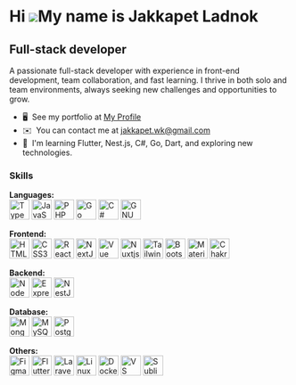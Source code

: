 Hi ![](https://user-images.githubusercontent.com/18350557/176309783-0785949b-9127-417c-8b55-ab5a4333674e.gif)My name is Jakkapet Ladnok
=======================================================================================================================================

Full-stack developer
--------------------

A passionate full-stack developer with experience in front-end development, team collaboration, and fast learning. I thrive in both solo and team environments, always seeking new challenges and opportunities to grow.

* 🖥️  See my portfolio at [My Profile](http://jakkapet.pantook.com/)
* ✉️  You can contact me at [jakkapet.wk@gmail.com](mailto:jakkapet.wk@gmail.com)
* 🧠  I'm learning Flutter, Nest.js, C#, Go, Dart, and exploring new technologies.

### Skills

<p align="left"> <strong>Languages:</strong><br> <img src="https://raw.githubusercontent.com/danielcranney/readme-generator/main/public/icons/skills/typescript-colored.svg" width="36" height="36" alt="TypeScript" /> <img src="https://raw.githubusercontent.com/danielcranney/readme-generator/main/public/icons/skills/javascript-colored.svg" width="36" height="36" alt="JavaScript" /> <img src="https://raw.githubusercontent.com/danielcranney/readme-generator/main/public/icons/skills/php-colored.svg" width="36" height="36" alt="PHP" /> <img src="https://raw.githubusercontent.com/danielcranney/readme-generator/main/public/icons/skills/go-colored.svg" width="36" height="36" alt="Go" /> <img src="https://raw.githubusercontent.com/danielcranney/readme-generator/main/public/icons/skills/csharp-colored.svg" width="36" height="36" alt="C#" /> <img src="https://raw.githubusercontent.com/danielcranney/readme-generator/main/public/icons/skills/gnubash.svg" width="36" height="36" alt="GNU Bash" /> </p> <p align="left"> <strong>Frontend:</strong><br> <img src="https://raw.githubusercontent.com/danielcranney/readme-generator/main/public/icons/skills/html5-colored.svg" width="36" height="36" alt="HTML5" /> <img src="https://raw.githubusercontent.com/danielcranney/readme-generator/main/public/icons/skills/css3-colored.svg" width="36" height="36" alt="CSS3" /> <img src="https://raw.githubusercontent.com/danielcranney/readme-generator/main/public/icons/skills/react-colored.svg" width="36" height="36" alt="React" /> <img src="https://raw.githubusercontent.com/danielcranney/readme-generator/main/public/icons/skills/nextjs-colored.svg" width="36" height="36" alt="NextJs" /> <img src="https://raw.githubusercontent.com/danielcranney/readme-generator/main/public/icons/skills/vuejs-colored.svg" width="36" height="36" alt="Vue" /> <img src="https://raw.githubusercontent.com/danielcranney/readme-generator/main/public/icons/skills/nuxtjs-colored.svg" width="36" height="36" alt="Nuxtjs" /> <img src="https://raw.githubusercontent.com/danielcranney/readme-generator/main/public/icons/skills/tailwindcss-colored.svg" width="36" height="36" alt="TailwindCSS" /> <img src="https://raw.githubusercontent.com/danielcranney/readme-generator/main/public/icons/skills/bootstrap-colored.svg" width="36" height="36" alt="Bootstrap" /> <img src="https://raw.githubusercontent.com/danielcranney/readme-generator/main/public/icons/skills/materialui-colored.svg" width="36" height="36" alt="Material UI" /> <img src="https://raw.githubusercontent.com/danielcranney/readme-generator/main/public/icons/skills/chakra-colored.svg" width="36" height="36" alt="Chakra UI" /> </p> <p align="left"> <strong>Backend:</strong><br> <img src="https://raw.githubusercontent.com/danielcranney/readme-generator/main/public/icons/skills/nodejs-colored.svg" width="36" height="36" alt="NodeJS" /> <img src="https://raw.githubusercontent.com/danielcranney/readme-generator/main/public/icons/skills/express-colored.svg" width="36" height="36" alt="Express" /> <img src="https://raw.githubusercontent.com/danielcranney/readme-generator/main/public/icons/skills/nestjs-colored.svg" width="36" height="36" alt="NestJS" /> </p> <p align="left"> <strong>Database:</strong><br> <img src="https://raw.githubusercontent.com/danielcranney/readme-generator/main/public/icons/skills/mongodb-colored.svg" width="36" height="36" alt="MongoDB" /> <img src="https://raw.githubusercontent.com/danielcranney/readme-generator/main/public/icons/skills/mysql-colored.svg" width="36" height="36" alt="MySQL" /> <img src="https://raw.githubusercontent.com/danielcranney/readme-generator/main/public/icons/skills/postgresql-colored.svg" width="36" height="36" alt="PostgreSQL" /> </p> <p align="left"> <strong>Others:</strong><br> <img src="https://raw.githubusercontent.com/danielcranney/readme-generator/main/public/icons/skills/figma-colored.svg" width="36" height="36" alt="Figma" /> <img src="https://raw.githubusercontent.com/danielcranney/readme-generator/main/public/icons/skills/flutter-colored.svg" width="36" height="36" alt="Flutter" /> <img src="https://raw.githubusercontent.com/danielcranney/readme-generator/main/public/icons/skills/laravel-colored.svg" width="36" height="36" alt="Laravel" /> <img src="https://raw.githubusercontent.com/danielcranney/readme-generator/main/public/icons/skills/linux-colored.svg" width="36" height="36" alt="Linux" /> <img src="https://raw.githubusercontent.com/danielcranney/readme-generator/main/public/icons/skills/docker-colored.svg" width="36" height="36" alt="Docker" /> <img src="https://raw.githubusercontent.com/danielcranney/readme-generator/main/public/icons/skills/visualstudiocode.svg" width="36" height="36" alt="VS Code" /> <img src="https://raw.githubusercontent.com/danielcranney/readme-generator/main/public/icons/skills/sublimetext.svg" width="36" height="36" alt="Sublime Text" /> </p>
</p>
